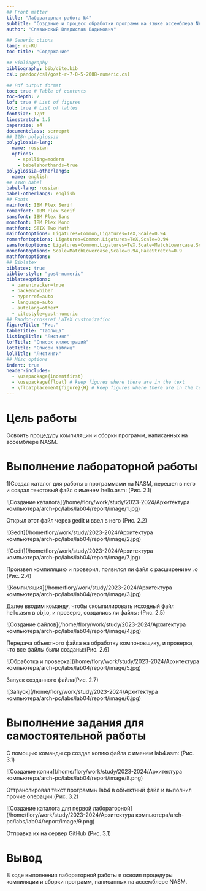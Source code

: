 ```yaml
---
## Front matter
title: "Лабораторная работа №4"
subtitle: "Создание и процесс обработки программ на языке ассемблера NASM"
author: "Славинский Владислав Вадимович"

## Generic otions
lang: ru-RU
toc-title: "Содержание"

## Bibliography
bibliography: bib/cite.bib
csl: pandoc/csl/gost-r-7-0-5-2008-numeric.csl

## Pdf output format
toc: true # Table of contents
toc-depth: 2
lof: true # List of figures
lot: true # List of tables
fontsize: 12pt
linestretch: 1.5
papersize: a4
documentclass: scrreprt
## I18n polyglossia
polyglossia-lang:
  name: russian
  options:
	- spelling=modern
	- babelshorthands=true
polyglossia-otherlangs:
  name: english
## I18n babel
babel-lang: russian
babel-otherlangs: english
## Fonts
mainfont: IBM Plex Serif
romanfont: IBM Plex Serif
sansfont: IBM Plex Sans
monofont: IBM Plex Mono
mathfont: STIX Two Math
mainfontoptions: Ligatures=Common,Ligatures=TeX,Scale=0.94
romanfontoptions: Ligatures=Common,Ligatures=TeX,Scale=0.94
sansfontoptions: Ligatures=Common,Ligatures=TeX,Scale=MatchLowercase,Scale=0.94
monofontoptions: Scale=MatchLowercase,Scale=0.94,FakeStretch=0.9
mathfontoptions:
## Biblatex
biblatex: true
biblio-style: "gost-numeric"
biblatexoptions:
  - parentracker=true
  - backend=biber
  - hyperref=auto
  - language=auto
  - autolang=other*
  - citestyle=gost-numeric
## Pandoc-crossref LaTeX customization
figureTitle: "Рис."
tableTitle: "Таблица"
listingTitle: "Листинг"
lofTitle: "Список иллюстраций"
lotTitle: "Список таблиц"
lolTitle: "Листинги"
## Misc options
indent: true
header-includes:
  - \usepackage{indentfirst}
  - \usepackage{float} # keep figures where there are in the text
  - \floatplacement{figure}{H} # keep figures where there are in the text
---
```


# Цель работы

Освоить процедуру компиляции и сборки программ, написанных на ассемблере NASM.

# Выполнение лабораторной работы

1)Создал каталог для работы с программами на NASM, перешел в него и создал текстовый файл с именем hello.asm: (Рис. 2.1)
 
![Создание каталога](/home/flory/work/study/2023-2024/Архитектура компьютера/arch-pc/labs/lab04/report/image/1.jpg)

Открыл этот файл через gedit и ввел в него (Рис. 2.2)

![Gedit](/home/flory/work/study/2023-2024/Архитектура компьютера/arch-pc/labs/lab04/report/image/2.jpg)

![Gedit](/home/flory/work/study/2023-2024/Архитектура компьютера/arch-pc/labs/lab04/report/image/7.jpg)

Произвел компиляцию и проверил, появился ли файл с расширением .o (Рис. 2.4)

![Компиляция](/home/flory/work/study/2023-2024/Архитектура компьютера/arch-pc/labs/lab04/report/image/3.jpg)

Далее вводим команду, чтобы скомпилировать исходный файл hello.asm в obj.o, и проверю, создались ли файлы: (Рис. 2.5)

![Создание файлов](/home/flory/work/study/2023-2024/Архитектура компьютера/arch-pc/labs/lab04/report/image/4.jpg)

Передача объектного файла на обработку компоновщику, и проверка, что все файлы были созданы:(Рис. 2.6)

![Обработка и проверка](/home/flory/work/study/2023-2024/Архитектура компьютера/arch-pc/labs/lab04/report/image/5.jpg)

Запуск созданного файла(Рис. 2.7)

![Запуск](/home/flory/work/study/2023-2024/Архитектура компьютера/arch-pc/labs/lab04/report/image/6.jpg)

# Выполнение задания для самостоятельной работы

С помощью команды cp создал копию файла с именем lab4.asm: (Рис. 3.1)

![Создание копии](/home/flory/work/study/2023-2024/Архитектура компьютера/arch-pc/labs/lab04/report/image/8.png)

Оттранслировал текст программы lab4 в объектный файл и выполнил прочие операции:(Рис. 3.2)

![Создание каталога для первой лабораторной](/home/flory/work/study/2023-2024/Архитектура компьютера/arch-pc/labs/lab04/report/image/9.png)

Отправка их на сервер GitHub (Рис. 3.1)



# Вывод

В ходе выполнения лабораторной работы я освоил процедуры компиляции и сборки программ, написанных на ассемблере NASM.

